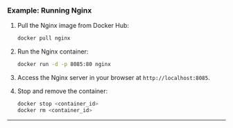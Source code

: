 
### **Example: Running Nginx**

1. Pull the Nginx image from Docker Hub:
   ```bash
   docker pull nginx
   ```

2. Run the Nginx container:
   ```bash
   docker run -d -p 8085:80 nginx
   ```

3. Access the Nginx server in your browser at `http://localhost:8085`.

4. Stop and remove the container:
   ```bash
   docker stop <container_id>
   docker rm <container_id>
   ```

---